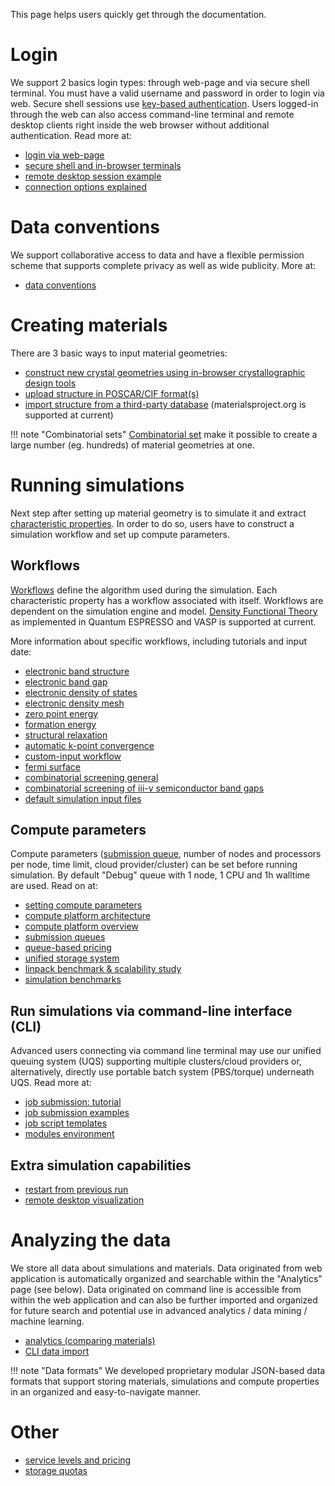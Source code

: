 <!-- by TB -->

This page helps users quickly get through the documentation.

# Login

We support 2 basics login types: through web-page and via secure shell terminal. You must have a valid username and password in order to login via web. Secure shell sessions use [key-based authentication](/cli/login/#upload-ssh-key). Users logged-in through the web can also access command-line terminal and remote desktop clients right inside the web browser without additional authentication. Read more at:

- [login via web-page](http://platform.exabyte.io/login)
- [secure shell and in-browser terminals](/cli/overview/#in-browser-terminal-and-ssh-terminal)
- [remote desktop session example](/electronic-density-mesh/#preparing-for-visualization)
- [connection options explained](/connection-options/)

# Data conventions

We support collaborative access to data and have a flexible permission scheme that supports complete privacy as well as wide publicity. More at:

- [data conventions](/getting-started/data-conventions/)

# Creating materials

There are 3 basic ways to input material geometries:

- [construct new crystal geometries using in-browser crystallographic design tools](/materials/creating-structures/)
- [upload structure in POSCAR/CIF format(s)](/materials/upload-and-import/#upload-structure)
- [import structure from a third-party database](/materials/upload-and-import/#import-structure) (materialsproject.org is supported at current)

!!! note "Combinatorial sets"
    [Combinatorial set](/materials/combinatorial-sets/) make it possible to create a large number (eg. hundreds) of material geometries at one.

# Running simulations

Next step after setting up material geometry is to simulate it and extract [characteristic properties](http://localhost:8000/materials/characteristic-properties/). In order to do so, users have to construct a simulation workflow and set up compute parameters.

## Workflows

[Workflows](/models/simulation-workflows/) define the algorithm used during the simulation. Each characteristic property has a workflow associated with itself. Workflows are dependent on the simulation engine and model. [Density Functional Theory](/models/density-functional-theory/) as implemented in Quantum ESPRESSO and VASP is supported at current.

More information about specific workflows, including tutorials and input date:

- [electronic band structure](/tutorials/band-structure)
- [electronic band gap](/tutorials/band-gap)
- [electronic density of states](/tutorials/density-of-states)
- [electronic density mesh](/tutorials/electronic-density-mesh)
- [zero point energy](/tutorials/zero-point-energy)
- [formation energy](/tutorials/formation-energy)
- [structural relaxation](/tutorials/relaxation)
- [automatic k-point convergence](/tutorials/kpt-convergence)
- [custom-input workflow](/tutorials/custom-input-workflow)
- [fermi surface](/tutorials/fermi-surface)
- [combinatorial screening general](/tutorials/combinatorial-screening)
- [combinatorial screening of iii-v semiconductor band gaps](/tutorials/semiconductors/iii-vs-band-gap.md)
- [default simulation input files](/models/example-simulations/)

## Compute parameters

Compute parameters ([submission queue](/compute/queues), number of nodes and processors per node, time limit, cloud provider/cluster) can be set before running simulation. By default "Debug" queue with 1 node, 1 CPU and 1h walltime are used. Read on at:

- [setting compute parameters](/compute/setting-parameters/)
- [compute platform architecture](/compute/overview/#platform-architecture)
- [compute platform overview](/compute/overview/)
- [submission queues](/compute/queues/)
- [queue-based pricing](/billing/pricing-and-service-levels/#queue-based-pricing)
- [unified storage system](/cli/storage-system/)
- [linpack benchmark & scalability study](/compute/hpl-benchmark/)
- [simulation benchmarks](/compute/benchmarks-and-scalability/)

## Run simulations via command-line interface (CLI)

Advanced users connecting via command line terminal may use our unified queuing system (UQS) supporting multiple clusters/cloud providers or, alternatively, directly use portable batch system (PBS/torque) underneath UQS. Read more at:

- [job submission: tutorial](/tutorials/cli-job)
- [job submission examples](/cli/jobs/)
- [job script templates](http://localhost:8000/cli/jobs/#pre-configured-submit-scripts)
- [modules environment](/cli/modules-environment/)

## Extra simulation capabilities

- [restart from previous run](/tutorials/restart-job)
- [remote desktop visualization](/tutorials/remote-desktop)

# Analyzing the data

We store all data about simulations and materials. Data originated from web application is automatically organized and searchable within the "Analytics" page (see below). Data originated on command line is accessible from within the web application and can also be further imported and organized for future search and potential use in advanced analytics / data mining / machine learning.

- [analytics (comparing materials)](/materials/comparing-materials/)
- [CLI data import](/tutorials/cli-job-import)

!!! note "Data formats"
    We developed proprietary modular JSON-based data formats that support storing materials, simulations and compute properties in an organized and easy-to-navigate manner.

# Other

- [service levels and pricing](http://localhost:8000/billing/pricing-and-service-levels/)
- [storage quotas](/billing/storage-quota/)
